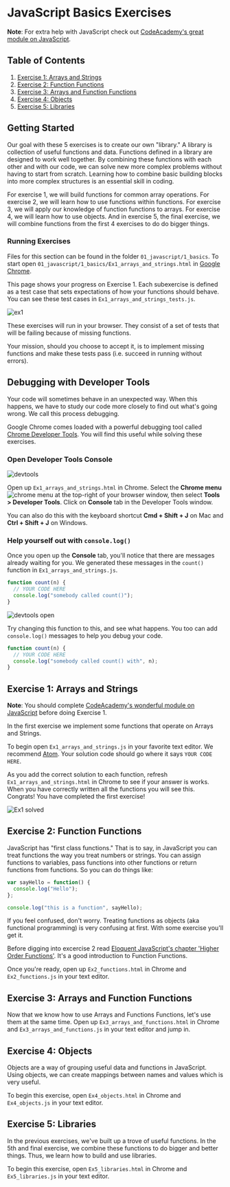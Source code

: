 # JavaScript Basics Exercises

**Note**: For extra help with JavaScript check out
[CodeAcademy's great module on JavaScript][ca].

## Table of Contents

1. [Exercise 1: Arrays and Strings](#exercise-1:-arrays-and-Strings)
2. [Exercise 2: Function Functions](#exercise-2:-function-functions)
3. [Exercise 3: Arrays and Function Functions](#exercise-3:-arrays-and-function-functions)
4. [Exercise 4: Objects](#exercise-4:-objects)
5. [Exercise 5: Libraries](#exercise-5:-libraries)

## Getting Started

Our goal with these 5 exercises is to create our own "library." A library is
collection of useful functions and data. Functions defined in a library are
designed to work well together. By combining these functions with each other
and with our code, we can solve new more complex problems without having to
start from scratch. Learning how to combine basic building blocks into more
complex structures is an essential skill in coding.

For exercise 1, we will build functions for common array operations. For
exercise 2, we will learn how to use functions within functions. For exercise
3, we will apply our knowledge of function functions to arrays. For exercise
4, we will learn how to use objects. And in exercise 5, the final exercise, we
will combine functions from the first 4 exercises to do do bigger things.

### Running Exercises

Files for this section can be found in the folder `01_javascript/1_basics`.
To start open `01_javascript/1_basics/Ex1_arrays_and_strings.html` in
[Google Chrome][chrome].

This page shows your progress on Exercise 1. Each subexercise is defined as a
test case that sets expectations of how your functions should behave. You can
see these test cases in `Ex1_arrays_and_strings_tests.js`.

![ex1](img/exc1.png)

These exercises will run in your browser. They consist of a set of tests that
will be failing because of missing functions.

Your mission, should you choose to accept it, is to implement missing functions
and make these tests pass (i.e. succeed in running without errors).

## Debugging with Developer Tools

Your code will sometimes behave in an unexpected way. When this happens, we
have to study our code more closely to find out what's going wrong. We call
this process debugging.

Google Chrome comes loaded with a powerful debugging tool called [Chrome Developer Tools][devtools].
You will find this useful while solving these exercises.

### Open Developer Tools Console

![devtools](img/devtools.png)

Open up `Ex1_arrays_and_strings.html` in Chrome. Select the **Chrome menu**
![chrome menu](img/chrome-menu.png) at the top-right of your browser window, then select
**Tools > Developer Tools**. Click on **Console** tab in the Developer Tools
window.

You can also do this with the keyboard shortcut **Cmd + Shift + J** on Mac and
**Ctrl + Shift + J** on Windows.

### Help yourself out with `console.log()`

Once you open up the **Console** tab, you'll notice that there are messages
already waiting for you. We generated these messages in the `count()` function
in `Ex1_arrays_and_strings.js`.

```js
function count(n) {
  // YOUR CODE HERE
  console.log("somebody called count()");
}
```

![devtools open](img/devtools-open.png)

Try changing this function to this, and see what happens. You too can add
`console.log()` messages to help you debug your code.

```js
function count(n) {
  // YOUR CODE HERE
  console.log("somebody called count() with", n);
}
```

## Exercise 1: Arrays and Strings

**Note**: You should complete
[CodeAcademy's wonderful module on JavaScript][ca] before doing Exercise 1.

In the first exercise we implement some functions that operate on Arrays and Strings.

To begin open `Ex1_arrays_and_strings.js` in your favorite text editor. We recommend [Atom](https://atom.io/).
Your solution code should go where it says `YOUR CODE HERE`.

As you add the correct solution to each function, refresh `Ex1_arrays_and_strings.html` in
Chrome to see if your answer is works. When you have correctly written all the
functions you will see this. Congrats! You have completed the first exercise!

![Ex1 solved](img/exc1-solved.png)

## Exercise 2: Function Functions

JavaScript has "first class functions." That is to say, in JavaScript you can
treat functions the way you treat numbers or strings. You can assign
functions to variables, pass functions into other functions or return functions
from functions. So you can do things like:

```js
var sayHello = function() {
  console.log("Hello");
};

console.log("this is a function", sayHello);
```

If you feel confused, don't worry. Treating functions as objects (aka
functional programming) is very confusing at first. With some exercise you'll
get it.

Before digging into excercise 2 read
[Eloquent JavaScript's chapter 'Higher Order Functions'][es func].
It's a good introduction to Function Functions.

Once you're ready, open up `Ex2_functions.html` in Chrome and `Ex2_functions.js` in
your text editor.

## Exercise 3: Arrays and Function Functions

Now that we know how to use Arrays and Functions Functions, let's use
them at the same time. Open up `Ex3_arrays_and_functions.html` in Chrome
and `Ex3_arrays_and_functions.js` in your text editor and jump in.

## Exercise 4: Objects

Objects are a way of grouping useful data and functions in JavaScript. Using
objects, we can create mappings between names and values which is very useful.

To begin this exercise, open `Ex4_objects.html` in Chrome and
`Ex4_objects.js` in your text editor.

## Exercise 5: Libraries

In the previous exercises, we've built up a trove of useful functions. In the
5th and final exercise, we combine these functions to do bigger and better
things. Thus, we learn how to build and use libraries.

To begin this exercise, open `Ex5_libraries.html` in Chrome and
`Ex5_libraries.js` in your text editor.

[es]: http://eloquentjavascript.net/
[es func]: http://eloquentjavascript.net/05_higher_order.html
[ca]: https://www.codecademy.com/learn/javascript
[chrome]: https://www.google.com/chrome/browser/desktop/
[download]: https://github.com/horizons-school-of-technology/prepwork/archive/master.zip
[devtools]: https://developer.chrome.com/devtools
